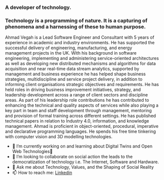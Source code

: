 ### A developer of technology. 
### Technology is a programming of nature. It is a capturing of phenomena and a harnessing of these to human purpose.

Ahmad Vegah is a Lead Software Engineer and Consultant with 5 years of experience in academic and industry environments. He has supported the successful delivery of engineering, manufacturing, and energy management projects in the UK. With his background in software engineering, implementing and administering service-oriented architectures as well as developing new distributed mechanisms and algorithms for data acquisition and near real-time data stream analytics, supported by management and business experience he has helped shape business strategies, multidiscipline and service project delivery, in addition to informing client organisations strategic objectives and requirements. He has held roles in driving business improvement initiatives, strategy, and leadership development across a range of client sectors and discipline areas. As part of his leadership role contributions he has contributed to enhancing the technical and quality aspects of services while also playing a key part in team and staff development through management, mentoring and provision of formal training across different settings. He has published technical papers in relation to Industry 4.0, information, and knowledge management. Ahmad is proficient in object-oriented, procedural, imperative and declarative programming languages. He spends his free time tinkering with computer vision and 3D modelling technologies.

- 🔭 I’m currently working on and learning about Digital Twins and Open Web Technologies🌱 
- 👯 I’m looking to collaborate on social action the leads to the democratization of technology i.e. The Internet, Software and Hardware. 
- 💬 Ask me about Technology, Values, and the Shaping of Social Reality
- 📫 How to reach me: [Linkedin](https://www.linkedin.com/in/ahmad-vegah/) 
<!--
**asvegah/asvegah** is a ✨ _special_ ✨ repository because its `README.md` (this file) appears on your GitHub profile.
- 📫 How to reach me: ...
- 😄 Pronouns: ...
- ⚡ Fun fact: .
- 🤔 I’m looking for help with ...
![Animation](/img/intro.gif)
![Animation](https://github.com/asvegah/asvegah/blob/master/intro.gif)
-->
